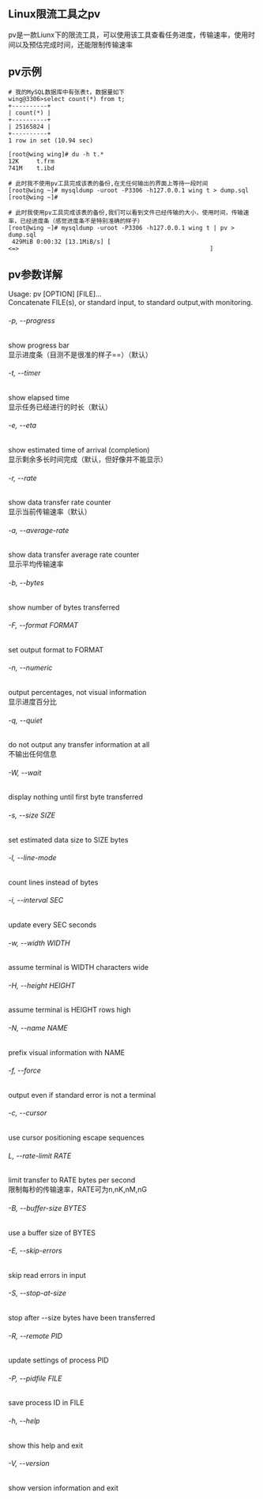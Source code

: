 ## Linux限流工具之pv

pv是一款Liunx下的限流工具，可以使用该工具查看任务进度，传输速率，使用时间以及预估完成时间，还能限制传输速率  

pv示例
------
```
# 我的MySQL数据库中有张表t，数据量如下
wing@3306>select count(*) from t;
+----------+
| count(*) |
+----------+
| 25165824 |
+----------+
1 row in set (10.94 sec)

[root@wing wing]# du -h t.*
12K     t.frm
741M    t.ibd

# 此时我不使用pv工具完成该表的备份,在无任何输出的界面上等待一段时间
[root@wing ~]# mysqldump -uroot -P3306 -h127.0.0.1 wing t > dump.sql
[root@wing ~]# 

# 此时我使用pv工具完成该表的备份,我们可以看到文件已经传输的大小，使用时间，传输速率，已经进度条（感觉进度条不是特别准确的样子）
[root@wing ~]# mysqldump -uroot -P3306 -h127.0.0.1 wing t | pv > dump.sql
 429MiB 0:00:32 [13.1MiB/s] [                                                                                                      <=>                                                      ]

```


pv参数详解
---------
Usage: pv [OPTION] [FILE]...  
Concatenate FILE(s), or standard input, to standard output,with monitoring.  

###### -p, --progress  
show progress bar  
显示进度条（目测不是很准的样子==）（默认）  
###### -t, --timer  
show elapsed time  
显示任务已经进行的时长（默认）  
###### -e, --eta  
 show estimated time of arrival (completion)  
显示剩余多长时间完成（默认，但好像并不能显示）  
###### -r, --rate  
show data transfer rate counter  
显示当前传输速率（默认）  
###### -a, --average-rate  
show data transfer average rate counter  
显示平均传输速率  
###### -b, --bytes  
show number of bytes transferred  
###### -F, --format FORMAT  
set output format to FORMAT  
###### -n, --numeric  
output percentages, not visual information  
显示进度百分比  
###### -q, --quiet  
do not output any transfer information at all  
不输出任何信息
###### -W, --wait  
 display nothing until first byte transferred  
###### -s, --size SIZE  
set estimated data size to SIZE bytes  
###### -l, --line-mode  
count lines instead of bytes  
###### -i, --interval SEC  
update every SEC seconds  
###### -w, --width WIDTH  
assume terminal is WIDTH characters wide  
###### -H, --height HEIGHT  
assume terminal is HEIGHT rows high  
###### -N, --name NAME  
prefix visual information with NAME  
###### -f, --force  
output even if standard error is not a terminal  
###### -c, --cursor  
use cursor positioning escape sequences  
###### L, --rate-limit RATE  
limit transfer to RATE bytes per second  
限制每秒的传输速率，RATE可为n,nK,nM,nG
###### -B, --buffer-size BYTES  
use a buffer size of BYTES  
###### -E, --skip-errors  
skip read errors in input  
###### -S, --stop-at-size  
stop after --size bytes have been transferred  
###### -R, --remote PID  
update settings of process PID  
###### -P, --pidfile FILE  
save process ID in FILE  
###### -h, --help  
show this help and exit  
###### -V, --version  
show version information and exit  
